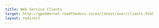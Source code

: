 ```yaml
---
title: Web Service Clients
target: http://gpoddernet.readthedocs.io/en/latest/user/clients.html
layout: redirect
---
```

